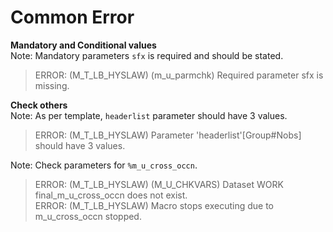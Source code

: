 # Common Error
**Mandatory and Conditional values**<br>
Note: Mandatory parameters `sfx` is required and should be stated.<br>
>ERROR: (M_T_LB_HYSLAW) (m_u_parmchk) Required parameter sfx is missing. <br>

**Check others**<br>
Note: As per template, `headerlist` parameter should have 3 values. 
>ERROR: (M_T_LB_HYSLAW) Parameter 'headerlist'[Group#Nobs] should have 3 values.<br>

Note: Check parameters for `%m_u_cross_occn`.
>ERROR: (M_T_LB_HYSLAW) (M_U_CHKVARS) Dataset WORK final_m_u_cross_occn does not exist.<br>
ERROR: (M_T_LB_HYSLAW) Macro stops executing due to m_u_cross_occn stopped.<br>













